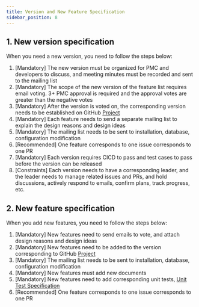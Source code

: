 ```yaml
---
title: Version and New Feature Specification
sidebar_position: 8
---
```


## 1. New version specification
When you need a new version, you need to follow the steps below:
1. [Mandatory] The new version must be organized for PMC and developers to discuss, and meeting minutes must be recorded and sent to the mailing list
2. [Mandatory] The scope of the new version of the feature list requires email voting. 3+ PMC approval is required and the approval votes are greater than the negative votes
3. [Mandatory] After the version is voted on, the corresponding version needs to be established on GitHub [Project](https://github.com/apache/linkis/projects)
4. [Mandatory] Each feature needs to send a separate mailing list to explain the design reasons and design ideas
5. [Mandatory] The mailing list needs to be sent to installation, database, configuration modification
6. [Recommended] One feature corresponds to one issue corresponds to one PR
7. [Mandatory] Each version requires CICD to pass and test cases to pass before the version can be released
8. [Constraints] Each version needs to have a corresponding leader, and the leader needs to manage related issues and PRs, and hold discussions, actively respond to emails, confirm plans, track progress, etc.


## 2. New feature specification
When you add new features, you need to follow the steps below:
1. [Mandatory] New features need to send emails to vote, and attach design reasons and design ideas
2. [Mandatory] New features need to be added to the version corresponding to GitHub [Project](https://github.com/apache/linkis/projects)
3. [Mandatory] The mailing list needs to be sent to installation, database, configuration modification
4. [Mandatory] New features must add new documents
5. [Mandatory] New features need to add corresponding unit tests, [Unit Test Specification](https://linkis.apache.org/community/development-specification/unit-test)
6. [Recommended] One feature corresponds to one issue corresponds to one PR